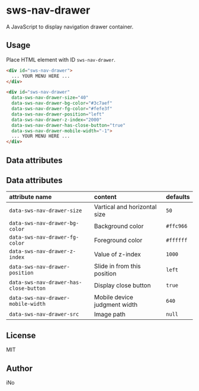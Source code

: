 # sws-nav-drawer

A JavaScript to display navigation drawer container.

## Usage

Place HTML element with ID `sws-nav-drawer`.

```html
<div id="sws-nav-drawer">
  ... YOUR MENU HERE ...
</div>
```

```html
<div id="sws-nav-drawer"
  data-sws-nav-drawer-size="40"
  data-sws-nav-drawer-bg-color="#3c7aef"
  data-sws-nav-drawer-fg-color="#fefe3f"
  data-sws-nav-drawer-position="left"
  data-sws-nav-drawer-z-index="2000"
  data-sws-nav-drawer-has-close-button="true"
  data-sws-nav-drawer-mobile-width="-1">
  ... YOUR MENU HERE ...
</div>
```

## Data attributes

## Data attributes

| attribute name                         | content                           | defaults  |
|:---------------------------------------|:----------------------------------|:----------|
| `data-sws-nav-drawer-size`             | Vartical and horizontal size      | `50`      |
| `data-sws-nav-drawer-bg-color`         | Background color                  | `#ffc966` |
| `data-sws-nav-drawer-fg-color`         | Foreground color                  | `#ffffff` |
| `data-sws-nav-drawer-z-index`          | Value of z-index                  | `1000`    |
| `data-sws-nav-drawer-position`         | Slide in from this position       | `left`    |
| `data-sws-nav-drawer-has-close-button` | Display close button              | `true`    |
| `data-sws-nav-drawer-mobile-width`     | Mobile device judgment width      | `640`     |
| `data-sws-nav-drawer-src`              | Image path                        | `null`    |

## License

MIT

## Author

iNo
